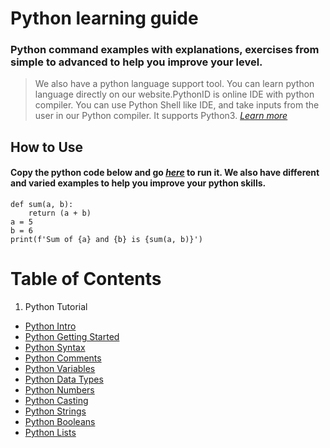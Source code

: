 # Python learning guide

### Python command examples with explanations, exercises from simple to advanced to help you improve your level.

> We also have a python language support tool. You can learn python language directly on our website.PythonID is online IDE with python compiler. You can use Python Shell like IDE, and take inputs from the user in our Python compiler. It supports Python3. _[Learn more](https://pythonid.com)_

## How to Use

#### Copy the python code below and go _[here](https://pythonid.com)_ to run it. We also have different and varied examples to help you improve your python skills.

```
def sum(a, b):
    return (a + b)
a = 5
b = 6
print(f'Sum of {a} and {b} is {sum(a, b)}')
```

# Table of Contents

1. Python Tutorial

- [Python Intro](https://pythonid.com/tutorials/python-intro)
- [Python Getting Started](https://pythonid.com/tutorials/python-getting-started)
- [Python Syntax](https://pythonid.com/tutorials/python-syntax)
- [Python Comments](https://pythonid.com/tutorials/python-comments)
- [Python Variables](https://pythonid.com/tutorials/python-variables)
- [Python Data Types](https://pythonid.com/tutorials/python-data-types)
- [Python Numbers](https://pythonid.com/tutorials/python-numbers)
- [Python Casting](https://pythonid.com/tutorials/python-casting)
- [Python Strings](https://pythonid.com/tutorials/python-strings)
- [Python Booleans](https://pythonid.com/tutorials/python-booleans)
- [Python Lists](https://pythonid.com/tutorials/python-lists)
